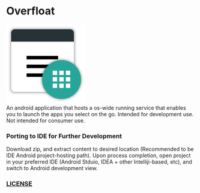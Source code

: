 # Overfloat
![alt tag](https://raw.githubusercontent.com/cyource/Overfloat/master/app/src/main/res/mipmap-xxxhdpi/overfloat.png)
</br>
An android application that hosts a os-wide running service that enables you to launch the apps you select on the go. Intended for development use. Not intended for consumer use.

### Porting to IDE for Further Development
Download zip, and extract content to desired location (Recommended to be IDE Android project-hosting path). Upon process completion, open project in your preferred IDE (Android Stduio, IDEA + other Intelliji-based, etc), and switch to Android development view.

### <a href="https://github.com/cyource/Overfloat/blob/master/LICENSE">LICENSE</a>
